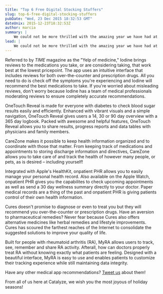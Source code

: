 ```yaml
---
title: "Top 6 Free Digital Stocking Stuffers"
slug: top-6-free-digital-stocking-stuffers
pubDate: "Wed, 23 Dec 2015 18:32:53 GMT"
dateUnix: 2015-12-23T18:32:53Z
author: marcia
summary: |
    We could not be more thrilled with the amazing year we have had at Catalyze. With the help of our customers, partners, employees, mentors and others, we have been able to provide the highest quality products and services to the industry in an effort to push the needle forward to an improved, connected healthcare system. From all of us, we wish you and your loved ones a wonderful holiday season, but first, here are six last minute free digital stocking stuffers that you can recommend to those that matter in your life. 
lead: |
    We could not be more thrilled with the amazing year we have had at Catalyze. With the help of our customers, partners, employees, mentors and others, we have been able to provide the highest quality products and services to the industry in an effort to push the needle forward to an improved, connected healthcare system. From all of us, we wish you and your loved ones a wonderful holiday season, but first, here are six last minute free digital stocking stuffers that you can recommend to those that matter in your life. 
---
```

Referred to by _TIME_ magazine as the "Yelp of medicine," Iodine brings reviews to the medications you take, or are considering taking, that work best at the lowest pricepoint. The app uses an intuitive interface that includes reviews for both over-the-counter and prescription drugs. All you need to do is check off the symptoms you're experiencing and Iodine will recommend the best medications to take. If you're worried about misleading reviews, don't worry because Iodine has a team of medical professionals moderating reviews to ensure completely accurate recommendations. 

OneTouch Reveal is made for everyone with diabetes to check blood sugar results easily and efficiently. Enhanced with vibrant visuals and a simple navigation, OneTouch Reveal gives users a 14, 30 or 90 day overview with a 365 day logbook. Packed with awesome and helpful features, OneTouch Reveal allows you to share results, progress reports and data tables with physicians and family members.

CareZone makes it possible to keep health information organized and to coordinate with those that matter. From keeping track of medications and appointments to storing discharge information and directives, CareZone allows you to take care of and track the health of however many people, or pets, as is desired – including yourself!

Integrated with Apple's HealthKit, onpatient PHR allows you to easily manage your personal health record. Also available on the Apple Watch, onpatient PHR gives you the capabilites to check upcoming appointments as well as send a 30 day wellness summary directly to your doctor. Paper medical records are a thing of the past and onpatient PHR is giving patients control of their own health information.

Cures doesn't promise to diagnose or even to treat you but they will recommend you over-the-counter or prescription drugs. Have an aversion to pharmaceutical remedies? Never fear because Cures also offers alternative medicines like herbal remedies and lifestyle improvements. Cures has scoured the farthest reaches of the Internet to consolidate the suggested solutions to improve your quality of life.

Built for people with rheumatoid arthritis (RA), MyRA allows users to track, see, remember and share RA activity. Afterall, how can doctors properly treat RA without knowing exactly what patients are feeling. Designed with a beautiful interface, MyRA is easy to use and enables patients to customize their tracking experience while still maintaining data integrity. 

Have any other medical app recommendations? [Tweet us][1] about them! 

From all of us here at Catalyze, we wish you the most joyous of holiday seasons!

[1]: https://twitter.com/catalyzeio
